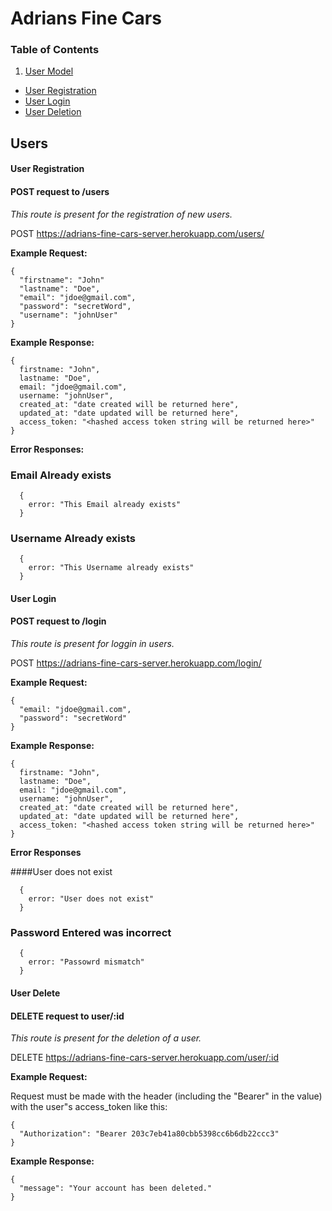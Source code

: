 # Adrians Fine Cars

### Table of Contents
1. [User Model](#user-model)
  * [User Registration](#user-registration)
  * [User Login](#user-login)
  * [User Deletion](#user-delete)

  ## **Users**

  #### User Registration

  #### POST request to /users

  *This route is present for the registration of new users.*

  POST https://adrians-fine-cars-server.herokuapp.com/users/

  **Example Request:**

  ```
  {
    "firstname": "John"
    "lastname": "Doe",
    "email": "jdoe@gmail.com",
    "password": "secretWord",
    "username": "johnUser"
  }
  ```

  **Example Response:**

  ```
  {
    firstname: "John",
    lastname: "Doe",
    email: "jdoe@gmail.com",
    username: "johnUser",
    created_at: "date created will be returned here",
    updated_at: "date updated will be returned here",
    access_token: "<hashed access token string will be returned here>"
  }
  ```

  **Error Responses:**

  ### Email Already exists ###
  ```
    {
      error: "This Email already exists"
    }
  ```

  ### Username Already exists ###
  ```
    {
      error: "This Username already exists"
    }
  ```  

  #### User Login

  #### POST request to /login

  *This route is present for loggin in users.*

  POST https://adrians-fine-cars-server.herokuapp.com/login/

  **Example Request:**

  ```
  {
    "email: "jdoe@gmail.com",
    "password": "secretWord"
  }
  ```

  **Example Response:**

  ```
  {
    firstname: "John",
    lastname: "Doe",
    email: "jdoe@gmail.com",
    username: "johnUser",
    created_at: "date created will be returned here",
    updated_at: "date updated will be returned here",
    access_token: "<hashed access token string will be returned here>"
  }
  ```

  **Error Responses**

  ####User does not exist
  ```
    {
      error: "User does not exist"
    }
  ```

  ### Password Entered was incorrect

  ```
    {
      error: "Passowrd mismatch"
    }
  ```

  #### User Delete

  #### DELETE request to user/:id

  *This route is present for the deletion of a user.*

  DELETE https://adrians-fine-cars-server.herokuapp.com/user/:id


  **Example Request:**

  Request must be made with the header (including the "Bearer" in the value) with the user"s access_token like this:

  ```
  {
    "Authorization": "Bearer 203c7eb41a80cbb5398cc6b6db22ccc3"
  }
  ```

  **Example Response:**

  ```
  {
    "message": "Your account has been deleted."
  }
  ```
